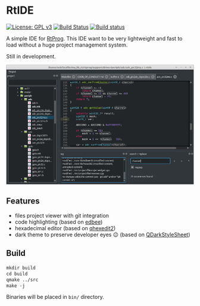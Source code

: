 # RtIDE

[![License: GPL v3](https://img.shields.io/badge/License-GPL%20v3-blue.svg)](http://www.gnu.org/licenses/gpl-3.0)
[![Build Status](https://travis-ci.org/Robotips/rtide.svg?branch=master)](https://travis-ci.org/Robotips/rtide)
[![Build status](https://ci.appveyor.com/api/projects/status/rdd4wup94uuo9ykv?svg=true)](https://ci.appveyor.com/project/sebcaux/rtide)

A simple IDE for [RtProg](https://github.com/Robotips/rtprog). This IDE want to be very lightweight and fast to load without a huge project management system.

Still in development.

![Screenshot](screenshot_rtide.png)

## Features

* files project viewer with git integration
* code highlighting (based on [edbee](https://github.com/edbee/edbee-lib))
* hexadecimal editor (based on [qhexedit2](https://github.com/Simsys/qhexedit2))
* dark theme to preserve developer eyes :wink: (based on [QDarkStyleSheet](https://github.com/ColinDuquesnoy/QDarkStyleSheet))

## Build

```
mkdir build
cd build
qmake ../src
make -j
```

Binaries will be placed in `bin/` directory.
